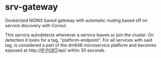 # srv-gateway

Dockerized NGINX based gateway with automatic routing based off on service discovery with Consul.

This service autodetects whenever a service leaves or join the cluster. On detection it looks for a tag, "platform-endpoint". For all services with said tag, is considered a part of the dm848 microservice platform and becomes exposed at http://<IP:PORT>/api/<SERVICE-NAME/> within 30 seconds.